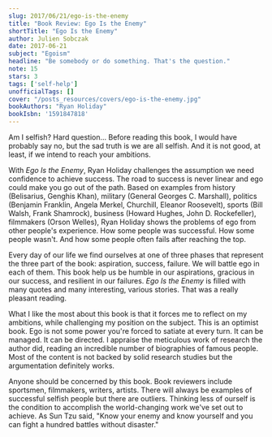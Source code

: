 ```yaml
---
slug: 2017/06/21/ego-is-the-enemy
title: "Book Review: Ego Is the Enemy"
shortTitle: "Ego Is the Enemy"
author: Julien Sobczak
date: 2017-06-21
subject: "Egoism"
headline: "Be somebody or do something. That's the question."
note: 15
stars: 3
tags: ['self-help']
unofficialTags: []
cover: "/posts_resources/covers/ego-is-the-enemy.jpg"
bookAuthors: "Ryan Holiday"
bookIsbn: '1591847818'
---
```



Am I selfish? Hard question... Before reading this book, I would have probably say no, but the sad truth is we are all selfish. And it is not good, at least, if we intend to reach your ambitions.

With *Ego Is the Enemy*, Ryan Holiday challenges the assumption we need confidence to achieve success. The road to success is never linear and ego could make you go out of the path. Based on examples from history (Belisarius, Genghis Khan), military (General Georges C. Marshall), politics (Benjamin Franklin, Angela Merkel, Churchill, Eleanor Roosevelt), sports (Bill Walsh, Frank Shamrock), business (Howard Hughes, John D. Rockefeller), filmmakers (Orson Welles), Ryan Holiday shows the problems of ego from other people's experience. How some people was successful. How some people wasn't. And how some people often fails after reaching the top.

Every day of our life we find ourselves at one of three phases that represent the three part of the book: aspiration, success, failure. We will battle ego in each of them. This book help us be humble in our aspirations, gracious in our success, and resilient in our failures. *Ego Is the Enemy* is filled with many quotes and many interesting, various stories. That was a really pleasant reading.

What I like the most about this book is that it forces me to reflect on my ambitions, while challenging my position on the subject. This is an optimist book. Ego is not some power you're forced to satiate at every turn. It can be managed. It can be directed. I appraise the meticulous work of research the author did, reading an incredible number of biographies of famous people. Most of the content is not backed by solid research studies but the argumentation definitely works.

Anyone should be concerned by this book. Book reviewers include sportsmen, filmmakers, writers, artists. There will always be examples of successful selfish people but there are outliers. Thinking less of ourself is the condition to accomplish the world-changing work we've set out to achieve. As Sun Tzu said, "Know your enemy and know yourself and you can fight a hundred battles without disaster."

